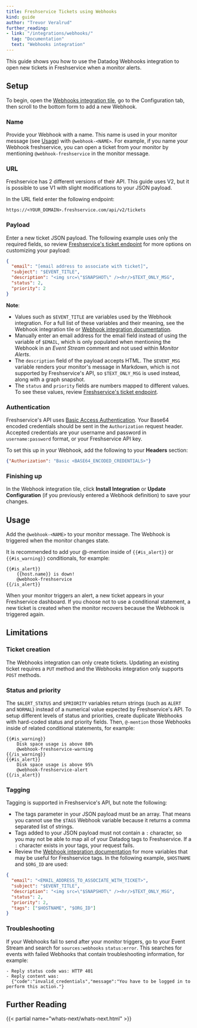 ```yaml
---
title: Freshservice Tickets using Webhooks
kind: guide
author: "Trevor Veralrud"
further_reading:
- link: "/integrations/webhooks/"
  tag: "Documentation"
  text: "Webhooks integration"
---
```


This guide shows you how to use the Datadog Webhooks integration to open new tickets in Freshservice when a monitor alerts.

## Setup

To begin, open the [Webhooks integration tile][1], go to the Configuration tab, then scroll to the bottom form to add a new Webhook.

### Name

Provide your Webhook with a name. This name is used in your monitor message (see [Usage](#usage)) with `@webhook-<NAME>`. For example, if you name your Webhook freshservice, you can open a ticket from your monitor by mentioning `@webhook-freshservice` in the monitor message.

### URL

Freshservice has 2 different versions of their API. This guide uses V2, but it is possible to use V1 with slight modifications to your JSON payload.

In the URL field enter the following endpoint:

`https://<YOUR_DOMAIN>.freshservice.com/api/v2/tickets`

### Payload

Enter a new ticket JSON payload. The following example uses only the required fields, so review [Freshservice's ticket endpoint][2] for more options on customizing your payload:

```json
{
  "email": "[email address to associate with ticket]",
  "subject": "$EVENT_TITLE",
  "description": "<img src=\"$SNAPSHOT\" /><hr/>$TEXT_ONLY_MSG",
  "status": 2,
  "priority": 2
}
```

**Note**:

* Values such as `$EVENT_TITLE` are variables used by the Webhook integration. For a full list of these variables and their meaning, see the Webhook integration tile or [Webhook integration documentation][3].
* Manually enter an email address for the email field instead of using the variable of `$EMAIL`, which is only populated when mentioning the Webhook in an *Event Stream* comment and not used within *Monitor Alerts*.
* The `description` field of the payload accepts HTML. The `$EVENT_MSG` variable renders your monitor's message in Markdown, which is not supported by Freshservice's API, so `$TEXT_ONLY_MSG` is used instead, along with a graph snapshot.
* The `status` and `priority` fields are numbers mapped to different values. To see these values, review [Freshservice's ticket endpoint][2].

### Authentication

Freshservice's API uses [Basic Access Authentication][4]. Your Base64 encoded credentials should be sent in the `Authorization` request header. Accepted credentials are your username and password in `username:password` format, or your Freshservice API key.

To set this up in your Webhook, add the following to your **Headers** section:

```json
{"Authorization": "Basic <BASE64_ENCODED_CREDENTIALS>"}
```

### Finishing up

In the Webhook integration tile, click **Install Integration** or **Update Configuration** (if you previously entered a Webhook definition) to save your changes.

## Usage

Add the `@webhook-<NAME>` to your monitor message. The Webhook is triggered when the monitor changes state.

It is recommended to add your @-mention inside of `{{#is_alert}}` or `{{#is_warning}}` conditionals, for example:

```text
{{#is_alert}}
    {{host.name}} is down!
    @webhook-freshservice
{{/is_alert}}
```

When your monitor triggers an alert, a new ticket appears in your Freshservice dashboard. If you choose not to use a conditional statement, a new ticket is created when the monitor recovers because the Webhook is triggered again.

## Limitations

### Ticket creation

The Webhooks integration can only create tickets. Updating an existing ticket requires a `PUT` method and the Webhooks integration only supports `POST` methods.

### Status and priority

The `$ALERT_STATUS` and `$PRIORITY` variables return strings (such as `ALERT` and `NORMAL`) instead of a numerical value expected by Freshservice's API. To setup different levels of status and priorities, create duplicate Webhooks with hard-coded status and priority fields. Then, `@-mention` those Webhooks inside of related conditional statements, for example:

```text
{{#is_warning}}
    Disk space usage is above 80%
    @webhook-freshservice-warning
{{/is_warning}}
{{#is_alert}}
    Disk space usage is above 95%
    @webhook-freshservice-alert
{{/is_alert}}
```

### Tagging

Tagging is supported in Freshservice's API, but note the following:

* The tags parameter in your JSON payload must be an array. That means you cannot use the `$TAGS` Webhook variable because it returns a comma separated list of strings.
* Tags added to your JSON payload must not contain a `:` character, so you may not be able to map all of your Datadog tags to Freshservice. If a `:` character exists in your tags, your request fails.
* Review the [Webhook integration documentation][3] for more variables that may be useful for Freshservice tags. In the following example, `$HOSTNAME` and `$ORG_ID` are used:

```json
{
  "email": "<EMAIL_ADDRESS_TO_ASSOCIATE_WITH_TICKET>",
  "subject": "$EVENT_TITLE",
  "description": "<img src=\"$SNAPSHOT\" /><hr/>$TEXT_ONLY_MSG",
  "status": 2,
  "priority": 2,
  "tags": ["$HOSTNAME", "$ORG_ID"]
}
```

### Troubleshooting

If your Webhooks fail to send after your monitor triggers, go to your Event Stream and search for `sources:webhooks` `status:error`. This searches for events with failed Webhooks that contain troubleshooting information, for example:

```text
- Reply status code was: HTTP 401
- Reply content was:
  {"code":"invalid_credentials","message":"You have to be logged in to perform this action."}
```

## Further Reading

{{< partial name="whats-next/whats-next.html" >}}

[1]: https://app.datadoghq.com/account/settings#integrations/webhooks
[2]: https://api.freshservice.com/v2/#create_ticket
[3]: /integrations/webhooks/#usage
[4]: https://en.wikipedia.org/wiki/Basic_access_authentication
